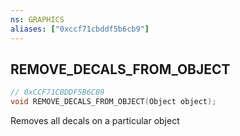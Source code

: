 ```yaml
---
ns: GRAPHICS
aliases: ["0xccf71cbddf5b6cb9"]
---
```

## REMOVE_DECALS_FROM_OBJECT

```c
// 0xCCF71CBDDF5B6CB9
void REMOVE_DECALS_FROM_OBJECT(Object object);
```

Removes all decals on a particular object

